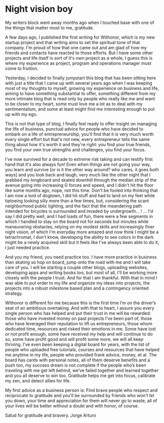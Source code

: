 # Night vision boy

My writers block went away months ago when I touched base with one of the things that matter most to me, gratitude.

A few days ago, I published the first writing for Withonor, which is my new startup project and that writing aims to set the spiritual tone of that company. I'm proud of how that one came out and am glad of how my friends and contacts have reacted to those efforts. But I have some other projects and life itself is sort of it's own project as a whole, I guess this is where my experience as project, program and operations manager must come to fruition.

Yesterday, I decided to finally jumpstart this blog that has been sitting here with just a title that I came up with several years ago when I was keeping most of my thoughts to myself, growing my experience on business and life, aiming to have something substantial to offer, something different from my more intimate blog that is read only by people who really like me and want to be closer to my heart, some must love me a lot as to deal with my sentimentalism, and some at least might find me interesting enough to put up with my ego.

This is not that type of blog, I finally feel ready to offer insight on managing the life of business, punctual advice for people who have decided to embark on a life of entrepreneurship, you'll find that it is very much worth every single effort but that's not new, every entrepreneur tells the same thing about how it's worth it and they're right: you find your true friends, you find your own true strengths and challenges, you find your focus.

I've now survived for a decade to extreme risk taking and can testify first hand that it's also always fun! Even when things are not going your way, you learn and survive [or is it the other way around? who cares, it goes both ways] and you look back and laugh, very much like the other night that I grabbed my longboard and skated downhill through the median strip of the avenue going into increasing G forces and speed, and I didn't hit the floor like some months ago, nope, not this time. Don't be fooled into thinking that I am now a lord of dogtown, I did hit stuff and had to land on my feet while tiptoeing looking silly more than a few times, but, considering the scant neighborhood public lighting, and the fact that the meandering path intended for bicycles is surrounded and invaded by undergrowth… ! … I'd say I did pretty well, and I had loads of fun, there were a few segments in which I handled to stay on the board not for seconds but minutes while maneuvering obstacles, relying on my modest skills and increasingly finer night vision, of which I'm everyday more amazed and now think I might be a tetrachromat, I don't know, developing the ability to see colors in the dark might be a newly acquired skill but it feels like I've always been able to do it, I just needed practice.  

And you my friend, you need practice too. I have more practice in business than skating so hop on board, jump onto the road with me and I will take care of you. I will be starting a couple other blogs, uploading websites, developing apps and writing books too, but most of all, I'll be working more closely with the people I trust.
And for that I am thankful.
With that in mind I was able to put order to my life and organize my ideas into projects, the projects into a robust milestone based plan and a contingency oriented strategy.

Withonor is different for me because this is the first time I’m on the driver’s seat of an ambitious overtaking.
And with that to heart, I assure you every single person who has helped and put their trust in me will be rewarded: those who have invested money on past projects I’ve been part of, those who have leveraged their reputation to lift us entrepreneurs, those whom dedicated time, resources and risked their emotions in me. Some have lost or not profit enough, some have received my help and will continue to do so, some have profit good and will profit some more, we will all keep thriving.
I’ve even been keeping a digital board for years, with the list of people who uploaded free tutorials, courses and resources that have helped me anytime in my life, people who provided frank advice, money, et al. The board has cards with personal notes, all of them deserve benefits and a push too, my success dream is not complete if the people who’s been traveling with me get left behind, we’ve failed together and learned together and you all deserve to win too.
Gratitude helps me get into focus, calibrate my zen, and detect allies for life.

My first advice as a business person is:
Find brave people who respect and reciprocate to gratitude and you'll be surrounded by friends who won't let you down, your time and appreciation for them will never go to waste, all of your lives will be better without a doubt and with honor, of course.

Salud for gratitude and bravery.
Jorge Arturo
